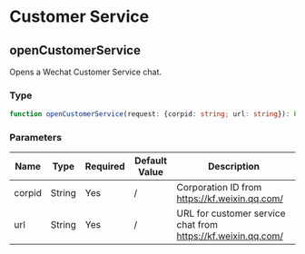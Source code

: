 # Customer Service

## openCustomerService

Opens a Wechat Customer Service chat.

### Type

```typescript
function openCustomerService(request: {corpid: string; url: string}): Promise<boolean>;
```

### Parameters

| Name   | Type   | Required | Default Value | Description                                                  |
| ------ | ------ | -------- | ------------- | ------------------------------------------------------------ |
| corpid | String | Yes      | /             | Corporation ID from https://kf.weixin.qq.com/                |
| url    | String | Yes      | /             | URL for customer service chat from https://kf.weixin.qq.com/ |